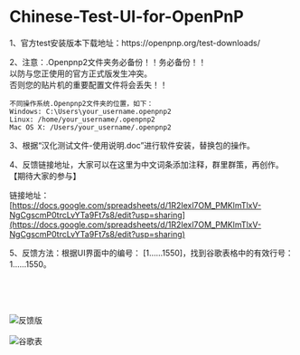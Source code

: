 # Chinese-Test-UI-for-OpenPnP

<p>1、官方test安装版本下载地址：https://openpnp.org/test-downloads/</p>

<p>2、注意：.Openpnp2文件夹务必备份！！务必备份！！<br>以防与您正使用的官方正式版发生冲突。<br> 否则您的贴片机的重要配置文件将会丢失！！</p>

    不同操作系统.Openpnp2文件夹的位置，如下：
    Windows: C:\Users\your_username.openpnp2
    Linux: /home/your_username/.openpnp2
    Mac OS X: /Users/your_username/.openpnp2


<p>3、根据“汉化测试文件-使用说明.doc”进行软件安装，替换包的操作。</p>



<p>4、反馈链接地址，大家可以在这里为中文词条添加注释，群里群策，再创作。【期待大家的参与】</p>

链接地址：[https://docs.google.com/spreadsheets/d/1R2Iexl7OM_PMKlmTlxV-NgCgscmP0trcLvYTa9Ft7s8/edit?usp=sharing](https://docs.google.com/spreadsheets/d/1R2Iexl7OM_PMKlmTlxV-NgCgscmP0trcLvYTa9Ft7s8/edit?usp=sharing)


<p>5、反馈方法：根据UI界面中的编号： [1……1550]，找到谷歌表格中的有效行号：1……1550。</p>
<br><br><br>






   ![反馈版](https://user-images.githubusercontent.com/100401206/222309003-bdea6ef9-c12f-448f-9785-365cc47dce00.jpg)
<br><br>
![谷歌表](https://user-images.githubusercontent.com/100401206/222317900-c7e091d4-5e9d-4cc3-ae06-7aa9ebd7091e.png)
